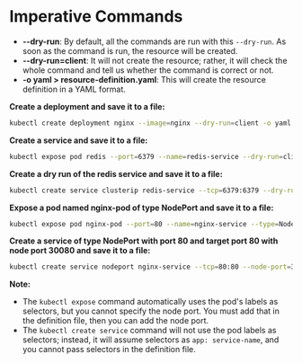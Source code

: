 # Imperative Commands

- **--dry-run**: By default, all the commands are run with this `--dry-run`. As soon as the command is run, the resource will be created.
- **--dry-run=client**: It will not create the resource; rather, it will check the whole command and tell us whether the command is correct or not.
- **-o yaml > resource-definition.yaml**: This will create the resource definition in a YAML format.

**Create a deployment and save it to a file:**
```sh
kubectl create deployment nginx --image=nginx --dry-run=client -o yaml > nginx-deployment.yaml
```

**Create a service and save it to a file:**
```sh
kubectl expose pod redis --port=6379 --name=redis-service --dry-run=client -o yaml > redis-service.yaml
```

**Create a dry run of the redis service and save it to a file:**
```sh
kubectl create service clusterip redis-service --tcp=6379:6379 --dry-run=client -o yaml > redis-service.yaml
```

**Expose a pod named nginx-pod of type NodePort and save it to a file:**
```sh
kubectl expose pod nginx-pod --port=80 --name=nginx-service --type=NodePort --dry-run=client -o yaml > nginx-service.yaml
```

**Create a service of type NodePort with port 80 and target port 80 with node port 30080 and save it to a file:**
```sh
kubectl create service nodeport nginx-service --tcp=80:80 --node-port=30080 --dry-run=client -o yaml > nginx-service.yaml
```

**Note:**
- The `kubectl expose` command automatically uses the pod's labels as selectors, but you cannot specify the node port. You must add that in the definition file, then you can add the node port.
- The `kubectl create service` command will not use the pod labels as selectors; instead, it will assume selectors as `app: service-name`, and you cannot pass selectors in the definition file.